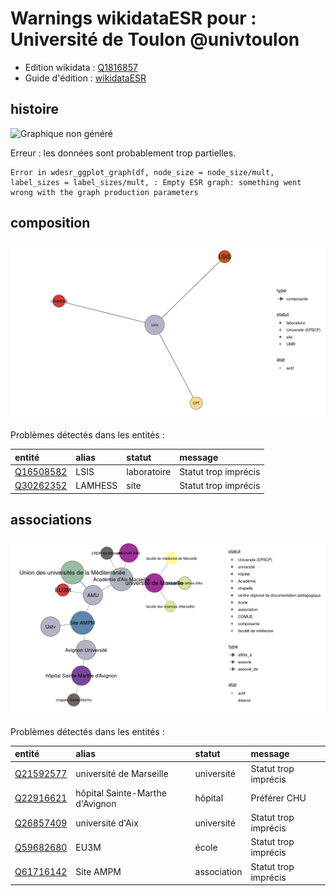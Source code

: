 Warnings wikidataESR pour : Université de Toulon @univtoulon
================

- Edition wikidata : [Q1816857](https://www.wikidata.org/wiki/Q1816857)
- Guide d'édition : [wikidataESR](https://github.com/cpesr/wikidataESR/)



## histoire 

![Graphique non généré](https://github.com/cpesr/wikidataESR/blob/master/plots/etablissements/Q1816857-histoire.png) 

Erreur : les données sont probablement trop partielles.
```
Error in wdesr_ggplot_graph(df, node_size = node_size/mult, label_sizes = label_sizes/mult, : Empty ESR graph: something went wrong with the graph production parameters

``` 



## composition 

![Graphique non généré](https://github.com/cpesr/wikidataESR/blob/master/plots/etablissements/Q1816857-composition.png) 



Problèmes détectés dans les entités :

|entité                                               |alias   |statut      |message              |
|:----------------------------------------------------|:-------|:-----------|:--------------------|
|[Q16508582](https://www.wikidata.org/wiki/Q16508582) |LSIS    |laboratoire |Statut trop imprécis |
|[Q30262352](https://www.wikidata.org/wiki/Q30262352) |LAMHESS |site        |Statut trop imprécis |


## associations 

![Graphique non généré](https://github.com/cpesr/wikidataESR/blob/master/plots/etablissements/Q1816857-associations.png) 



Problèmes détectés dans les entités :

|entité                                               |alias                           |statut      |message              |
|:----------------------------------------------------|:-------------------------------|:-----------|:--------------------|
|[Q21592577](https://www.wikidata.org/wiki/Q21592577) |université de Marseille         |université  |Statut trop imprécis |
|[Q22916621](https://www.wikidata.org/wiki/Q22916621) |hôpital Sainte-Marthe d'Avignon |hôpital     |Préférer CHU         |
|[Q26857409](https://www.wikidata.org/wiki/Q26857409) |université d'Aix                |université  |Statut trop imprécis |
|[Q59682680](https://www.wikidata.org/wiki/Q59682680) |EU3M                            |école       |Statut trop imprécis |
|[Q61716142](https://www.wikidata.org/wiki/Q61716142) |Site AMPM                       |association |Statut trop imprécis |
